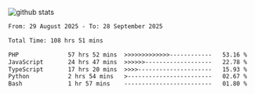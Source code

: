 
![github stats](https://github-readme-stats.vercel.app/api?username=realmahd1&show_icons=true&theme=codeSTACKr&hide_rank=true&count_private=true)

<!--START_SECTION:waka-->

```txt
From: 29 August 2025 - To: 28 September 2025

Total Time: 108 hrs 51 mins

PHP              57 hrs 52 mins  >>>>>>>>>>>>>------------   53.16 %
JavaScript       24 hrs 47 mins  >>>>>>-------------------   22.78 %
TypeScript       17 hrs 20 mins  >>>>---------------------   15.93 %
Python           2 hrs 54 mins   >------------------------   02.67 %
Bash             1 hr 57 mins    -------------------------   01.80 %
```

<!--END_SECTION:waka-->
